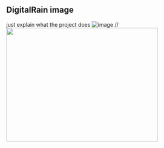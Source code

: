
## DigitalRain image
just explain what the project does 
![image](https://github.com/user-attachments/assets/c54e1a61-13da-4280-9fcd-28213220c0ee)
//<img src="https://raw.githubusercontent.com/G00406014/digital-rain-25-cpp/main/docs/assets/images/DigitalRainDev1.png" width="400" height="300">
